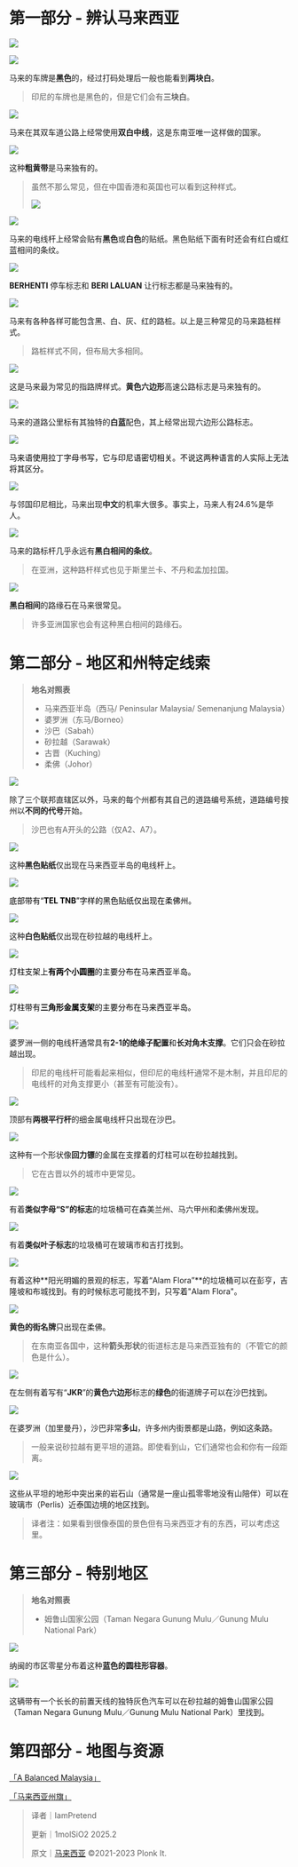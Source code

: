 # 第一部分 - 辨认马来西亚
![](https://cdn.nlark.com/yuque/0/2023/png/34598262/1688641136195-96c3d234-a86c-42ed-bbfe-c1a2fa17bda7.png)

![](https://cdn.nlark.com/yuque/0/2023/png/34598262/1688641127204-79f8f455-5adc-48fa-a62d-c032ea6973c7.png)

马来的车牌是**黑色**的，经过打码处理后一般也能看到**两块白**。

> 印尼的车牌也是黑色的，但是它们会有**三块白**。
>

![](https://cdn.nlark.com/yuque/0/2023/png/34598262/1688641143505-e5c6df84-fcf6-433f-a642-daf4ee22ff69.png)

马来在其双车道公路上经常使用**双白中线**，这是东南亚唯一这样做的国家。

![](https://cdn.nlark.com/yuque/0/2023/png/34598262/1688641146766-6ca18e17-9793-4891-817f-2037d88e53be.png)

这种**粗黄带**是马来独有的。

> 虽然不那么常见，但在中国香港和英国也可以看到这种样式。
>
> ![](https://cdn.nlark.com/yuque/0/2023/jpeg/35193536/1699707040208-ae8d9eb3-7806-4efc-9aa5-f6a23252869b.jpeg)
>

![](https://cdn.nlark.com/yuque/0/2023/png/34598262/1688641151659-016654f1-570f-4c4e-bbd6-3aca1ab40b73.png)

马来的电线杆上经常会贴有**黑色**或**白色**的贴纸。黑色贴纸下面有时还会有红白或红蓝相间的条纹。

![](https://cdn.nlark.com/yuque/0/2023/png/34598262/1688641170860-b0e16f0e-cb2c-453a-ac12-41b36fa032be.png)

**BERHENTI** 停车标志和 **BERI LALUAN** 让行标志都是马来独有的。

![](https://cdn.nlark.com/yuque/0/2023/png/34598262/1688641176265-ac115903-2801-4f04-a207-decb8a063e36.png)

马来有各种各样可能包含黑、白、灰、红的路桩。以上是三种常见的马来路桩样式。

> 路桩样式不同，但布局大多相同。
>

![](https://cdn.nlark.com/yuque/0/2023/png/34598262/1688641183308-0d76aa49-1a40-4982-9191-902d6f726881.png)

这是马来最为常见的指路牌样式。**黄色六边形**高速公路标志是马来独有的。

![](https://cdn.nlark.com/yuque/0/2023/png/34598262/1688641249142-a2c20edd-0365-436c-a598-c41b97dbfcf8.png)

马来的道路公里标有其独特的**白蓝**配色，其上经常出现六边形公路标志。

![](https://cdn.nlark.com/yuque/0/2023/png/34598262/1688640447887-9c8e4f34-0c54-456c-90c9-ab98e27c701b.png)

<font style="color:rgb(0, 0, 0);">马来语使用拉丁字母书写，它与印尼语密切相关。不说这两种语言的人实际上无法将其区分。</font>

![](https://cdn.nlark.com/yuque/0/2023/png/34598262/1688641254356-a187feca-3ad6-4566-900b-0613044e41e4.png)

与邻国印尼相比，马来出现**中文**的机率大很多。事实上，马来人有24.6%是华人。

![](https://cdn.nlark.com/yuque/0/2023/png/35193536/1699708328395-8574a115-f867-4102-9eb5-b4b7a7fd6cfd.png)

马来的路标杆几乎永远有**黑白相间的条纹**。

> 在亚洲，这种路杆样式也见于斯里兰卡、不丹和孟加拉国。
>

![](https://cdn.nlark.com/yuque/0/2023/png/34598262/1688641264266-0888297e-ed0f-431a-b7e9-4499e40a7f4c.png)

**黑白相间**的路缘石在马来很常见。

> 许多亚洲国家也会有这种黑白相间的路缘石。
>

# 第二部分 - 地区和州特定线索
> **地名对照表**
>
> + 马来西亚半岛（西马/ Peninsular Malaysia/ Semenanjung Malaysia）
> + 婆罗洲（东马/Borneo）
> + 沙巴（Sabah）
> + 砂拉越（Sarawak）
> + 古晋（Kuching）
> + 柔佛（Johor）
>

![](https://cdn.nlark.com/yuque/0/2023/png/34598262/1688641274811-e90c4346-2df6-4733-97c3-354b68c4bcad.png)

除了三个联邦直辖区以外，马来的每个州都有其自己的道路编号系统，道路编号按州以**不同的代号**开始。

> 沙巴也有A开头的公路（仅A2、A7）。
>

![](https://cdn.nlark.com/yuque/0/2023/png/34598262/1688641278438-4077ef62-aaf6-4c6f-bd33-943729b2ca08.png)

这种**黑色贴纸**仅出现在马来西亚半岛的电线杆上。

![](https://cdn.nlark.com/yuque/0/2023/png/35193536/1699709317441-b509c02d-ee98-4fc0-a4e4-8b34a9c2d273.png)

<font style="color:rgb(0, 0, 0);">底部带有“</font>**<font style="color:rgb(0, 0, 0);">TEL TNB</font>**<font style="color:rgb(0, 0, 0);">”字样的黑色贴纸仅出现在柔佛州。</font>

![](https://cdn.nlark.com/yuque/0/2023/png/34598262/1688641285174-67451366-504a-41e2-b794-9d512564643c.png)

这种**白色贴纸**仅出现在砂拉越的电线杆上。

![](https://cdn.nlark.com/yuque/0/2023/png/35193536/1699709270952-955dcd3e-9a26-4c51-8b6b-cb94f09c0ceb.png)

<font style="color:rgb(0, 0, 0);">灯柱支架上</font>**<font style="color:rgb(0, 0, 0);">有两个小圆圈</font>**<font style="color:rgb(0, 0, 0);">的主要分布在马来西亚半岛。</font>

![](https://cdn.nlark.com/yuque/0/2023/png/35193536/1699709296187-81c9b91e-1f56-44d5-bd5d-d56fa706a515.png)

<font style="color:rgb(0, 0, 0);">灯柱带有</font>**<font style="color:rgb(0, 0, 0);">三角形金属支架</font>**<font style="color:rgb(0, 0, 0);">的主要分布在马来西亚半岛。</font>

![](https://cdn.nlark.com/yuque/0/2023/png/34598262/1688641301729-523d849c-8c85-46e5-a954-1b0bf2935681.png)

婆罗洲一侧的电线杆通常具有**2-1的绝缘子配置**和**长对角木支撑**。它们只会在砂拉越出现。

> 印尼的电线杆可能看起来相似，但印尼的电线杆通常不是木制，并且印尼的电线杆的对角支撑更小（甚至有可能没有）。
>

![](https://cdn.nlark.com/yuque/0/2023/png/34598262/1688641306638-d6d45813-6b7b-4806-993d-a13d40897391.png)

顶部有**两根平行杆**的细金属电线杆只出现在沙巴。

![](https://cdn.nlark.com/yuque/0/2023/png/34598262/1688641310575-81f746e1-ff8a-4660-9219-1bc0ce672d43.png)

这种有一个形状像**回力镖**的金属在支撑着的灯柱可以在砂拉越找到。

> 它在古晋以外的城市中更常见。
>

![](https://cdn.nlark.com/yuque/0/2025/png/52538357/1739102513957-e05ac8da-1824-486f-a5e2-fb7429a56a59.png)

有着**类似字母“S”的标志**的垃圾桶可在森美兰州、马六甲州和柔佛州发现。

![](https://cdn.nlark.com/yuque/0/2025/png/52538357/1739102641241-9ec5ce55-f8f3-4cf2-a84b-ed3af0832276.png)

有着**类似叶子标志**的垃圾桶可在玻璃市和吉打找到。

![](https://cdn.nlark.com/yuque/0/2025/png/52538357/1739102733420-a5c6bfa5-164c-4c44-a235-d2c09e4e7119.png)

有着这种**阳光明媚的景观的标志，写着“Alam Flora”**的垃圾桶可以在彭亨，吉隆坡和布城找到。有的时候标志可能找不到，只写着"Alam Flora"。

![](https://cdn.nlark.com/yuque/0/2023/png/34598262/1688641314829-bcf736d5-4aa0-4a25-8978-1fbd7fb28a44.png)

**黄色的街名牌**只出现在柔佛。

> 在东南亚各国中，这种**箭头形状**的街道标志是马来西亚独有的（不管它的颜色是什么）。
>

![](https://cdn.nlark.com/yuque/0/2025/png/52538357/1739102948367-65c6d0ad-5847-4507-b375-63459955ee40.png)

在左侧有着写有“**JKR**”的**黄色六边形**标志的**绿色**的街道牌子可以在沙巴找到。

![](https://cdn.nlark.com/yuque/0/2023/png/34598262/1688641323179-a19e03c0-d0a2-43e6-8509-b0cbec78f602.png)

在婆罗洲（加里曼丹），沙巴非常**多山**，许多州内街景都是山路，例如这条路。

> 一般来说砂拉越有更平坦的道路。即使看到山，它们通常也会和你有一段距离。
>

![](https://cdn.nlark.com/yuque/0/2023/png/34598262/1688641328987-ac879dc0-4477-42c9-b664-20c21088c00d.png)

这些从平坦的地形中突出来的岩石山（通常是一座山孤零零地没有山陪伴）可以在玻璃市（Perlis）近泰国边境的地区找到。

> 译者注：如果看到很像泰国的景色但有马来西亚才有的东西，可以考虑这里。
>

# 第三部分 - 特别地区
> **地名对照表**
>
> + 姆鲁山国家公园（Taman Negara Gunung Mulu／Gunung Mulu National Park）
>



![](https://cdn.nlark.com/yuque/0/2025/png/52538357/1739103208761-e835bb2b-9aca-4dd5-9cd6-07f3fe3580b4.png)

纳闽的市区零星分布着这种**蓝色的圆柱形容器**。

![](https://cdn.nlark.com/yuque/0/2023/png/34598262/1688641334086-40cf1fe0-87ad-48b7-bc5e-5b26bee28d71.png)

这辆带有一个长长的前置天线的独特灰色汽车可以在砂拉越的姆鲁山国家公园（Taman Negara Gunung Mulu／Gunung Mulu National Park）里找到。

# 第四部分 - 地图与资源
[「A Balanced Malaysia」](https://tuxun.fun/maps_detail?mapsId=1863)

[「马来西亚州旗」](https://tuxun.fun/maps_detail?mapsId=1381)



> 译者｜IamPretend
>
> 更新｜1molSiO2 2025.2
>
> 原文｜[马来西亚](https://www.plonkit.net/malaysia) ©2021-2023 Plonk It.
>

